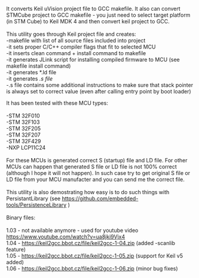 It converts Keil uVision project file to GCC makefile. It also can convert STMCube project to GCC makefile - you just need to select target platform (in STM Cube) to Keil MDK 4 and then convert keil project to GCC.<br />
<br />
This utility goes through Keil project file and creates:<br />
  -makefile with list of all source files included into project<br />
  -it sets proper C/C++ compiler flags that fit to selected MCU<br />
  -it inserts clean command + install command to makefile<br />
  -it generates JLink script for installing compiled firmware to MCU (see makefile install command)<br />
  -it generates *.ld file<br />
  -it generates *.s  file<br />
  -*.s file contains some additional instructions to make sure that stack pointer is always set to correct value
  (even after calling entry point by boot loader)
<br />

It has been tested with these MCU types:<br />
<br />
-STM 32F010<br />
-STM 32F103<br />
-STM 32F205<br />
-STM 32F207<br />
-STM 32F429<br />
-NXP LCP11C24<br />
<br />
For these MCUs is generated correct S (startup) file and LD file. For other MCUs can happen that generated S file or LD file is not 100% correct (although I hope it will not happen). In such case try to get original S file or LD file from your MCU manufacter and you can send me the correct file.<br />
<br />
This utility is also demostrating how easy is to do such things with PersistantLibrary (see https://github.com/embedded-tools/PersistenceLibrary )<br />
<br />
Binary files:<br />
<br />
1.03 - not available anymore  - used for youtube video https://www.youtube.com/watch?v=ua8jki9Vjx4<br />
1.04 - https://keil2gcc.bbot.cz/file/keil2gcc-1-04.zip  (added -scanlib feature)<br />
1.05 - https://keil2gcc.bbot.cz/file/keil2gcc-1-05.zip  (support for Keil v5 added)<br />
1.06 - https://keil2gcc.bbot.cz/file/keil2gcc-1-06.zip  (minor bug fixes)<br />
  

